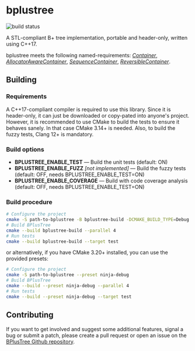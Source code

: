# bplustree

![build status](https://github.com/juliencombattelli/bplustree/actions/workflows/build.yml/badge.svg)

A STL-compliant B+ tree implementation, portable and header-only, written using C++17.

bplustree meets the following named-requirements:
*[Container](https://en.cppreference.com/w/cpp/named_req/Container)*,
*[AllocatorAwareContainer](https://en.cppreference.com/w/cpp/named_req/AllocatorAwareContainer)*,
*[SequenceContainer](https://en.cppreference.com/w/cpp/named_req/SequenceContainer)*,
*[ReversibleContainer](https://en.cppreference.com/w/cpp/named_req/ReversibleContainer)*.

## Building

### Requirements

A C++17-compliant compiler is required to use this library. Since it is header-only, it can just be downloaded or copy-pated into anyone's project.
However, it is recommended to use CMake to build the tests to ensure it behaves sanely. In that case CMake 3.14+ is needed.
Also, to build the fuzzy tests, Clang 12+ is mandatory.

### Build options

- **BPLUSTREE_ENABLE_TEST** — Build the unit tests (default: ON)
- **BPLUSTREE_ENABLE_FUZZ** *[not implemented]* — Build the fuzzy tests (default: OFF, needs BPLUSTREE_ENABLE_TEST=ON)
- **BPLUSTREE_ENABLE_COVERAGE** — Build with code coverage analysis (default: OFF, needs BPLUSTREE_ENABLE_TEST=ON)

### Build procedure

```bash
# Configure the project
cmake -S path-to-bplustree -B bplustree-build -DCMAKE_BUILD_TYPE=Debug
# Build BPlusTree
cmake --build bplustree-build --parallel 4
# Run tests
cmake --build bplustree-build --target test
```

or alternatively, if you have CMake 3.20+ installed, you can use the provided presets:

```bash
# Configure the project
cmake -S path-to-bplustree --preset ninja-debug
# Build BPlusTree
cmake --build --preset ninja-debug --parallel 4
# Run tests
cmake --build --preset ninja-debug --target test
```

## Contributing

If you want to get involved and suggest some additional features, signal a bug or submit a patch, please create
a pull request or open an issue on the [BPlusTree Github repository](https://github.com/juliencombattelli/bplustree).
